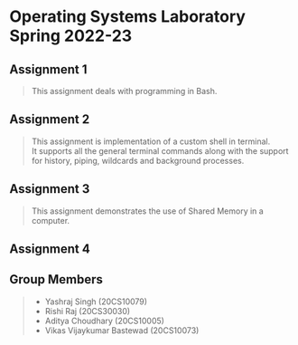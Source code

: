 # Operating Systems Laboratory Spring 2022-23

## Assignment 1

> This assignment deals with programming in Bash.  

## Assignment 2

>This assignment is implementation of a custom shell in terminal.  
It supports all the general terminal commands along with the support for history, piping, wildcards and background processes.

## Assignment 3

>This assignment demonstrates the use of Shared Memory in a computer.

## Assignment 4

## Group Members

> - Yashraj Singh   (20CS10079)  
> - Rishi Raj (20CS30030)  
> - Aditya Choudhary (20CS10005)  
> - Vikas Vijaykumar Bastewad (20CS10073)  
